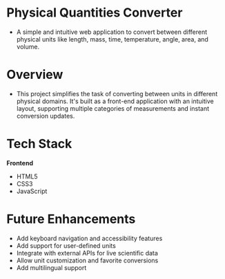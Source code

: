 # Physical Quantities Converter
* A simple and intuitive web application to convert between different physical units like length, mass, time, temperature, angle, area, and volume.
# Overview
* This project simplifies the task of converting between units in different physical domains. It's built as a front-end application with an intuitive layout, supporting multiple categories of measurements and instant conversion updates.
# Tech Stack
**Frontend**
* HTML5
* CSS3
* JavaScript
# Future Enhancements
* Add keyboard navigation and accessibility features
* Add support for user-defined units
* Integrate with external APIs for live scientific data
* Allow unit customization and favorite conversions
* Add multilingual support
